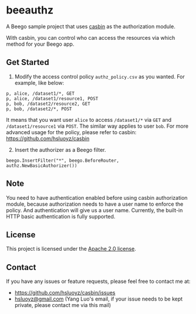 # beeauthz
A Beego sample project that uses [casbin](https://github.com/hsluoyz/casbin) as the authorization module.

With casbin, you can control who can access the resources via which method for your Beego app.

## Get Started

1. Modify the access control policy ``authz_policy.csv`` as you wanted. For example, like below:

```csv
p, alice, /dataset1/*, GET
p, alice, /dataset1/resource1, POST
p, bob, /dataset2/resource2, GET
p, bob, /dataset2/*, POST
```

It means that you want user ``alice`` to access ``/dataset1/*`` via ``GET`` and ``/dataset1/resource1`` via ``POST``. The similar way applies to user ``bob``. For more advanced usage for the policy, please refer to casbin: https://github.com/hsluoyz/casbin

2. Insert the authorizer as a Beego filter.

```golang
beego.InsertFilter("*", beego.BeforeRouter, authz.NewBasicAuthorizer())
```

## Note

You need to have authentication enabled before using casbin authorization module, because authorization needs to have a user name to enforce the policy. And authentication will give us a user name. Currently, the built-in HTTP basic authentication is fully supported.

## License

This project is licensed under the [Apache 2.0 license](https://github.com/hsluoyz/casbin/blob/master/LICENSE).

## Contact

If you have any issues or feature requests, please feel free to contact me at:
- https://github.com/hsluoyz/casbin/issues
- hsluoyz@gmail.com (Yang Luo's email, if your issue needs to be kept private, please contact me via this mail)
